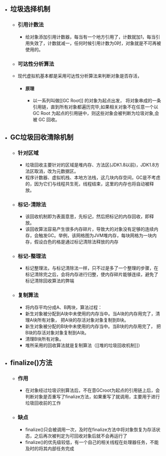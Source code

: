 - ## 垃圾选择机制
	- ### 引用计数法
		- 给对象添加引用计数器，每当有一个地方引用了，计数就加1，每当引用失效了，计数就减一，任何时候引用计数为0时，对象就是不可再被使用的。
	- ### 可达性分析算法
	- 现代虚拟机基本都是采用可达性分析算法来判断对象是否存活，
		- #### 原理
			- 以一系列叫做[[GC Root]]  的对象为起点出发， 将对象串成的一条引用链，直到所有对象都遍历完毕,如果相关对象不在任意一个以 GC Root 为起点的引用链中，则这些对象会被判断为垃圾对象,会被 GC 回收。
- ## GC垃圾回收清除机制
	- ### 针对区域
		- 垃圾回收主要针对的区域是堆内存、方法区(JDK1.8以前)，JDK1.8方法区取消，改为元数据区。
		- 程序计数器、虚拟机栈、本地方法栈，这几块内存空间，GC是不考虑的，因为它们与线程共生死，线程结束，这里的内存也将自动被释放。
	- ### 标记-清除法
		- 该回收机制即为表面意思，先标记，然后把标记的内存回收，即释放。
		- 该回收算法容易产生很多内存碎片，导致大的对象没有足够的连续内存，会触发GC。举例，该网格图为JVM堆内存，每块网格为一块内存，假设白色的格是通过标记清除法释放的内存
	- ### 标记-整理法
		- 标记整理法，与标记清除法一样，只不过是多了一个整理的步骤，在标记清除完之后，会将内存进行归整，使内存碎片能够连续，避免了标记清除回收算法的弊端
	- ### 复制算法
		- 将内存平均分成A、B两块，算法过程：
		- 新生对象被分配到A块中未使用的内存当中。当A块的内存用完了，清理A块所有对象， 把A块的存活对象对象复制到B块。
		- 新生对象被分配的B块中未使用的内存当中。当B块的内存用完了， 把B块的存活对象对象复制到A块。
		- 清理B块所有对象。
		- 堆所采用的回收算法就是复制算法（[[堆的垃圾回收机制]]）
- ## finalize()方法
	- ### 作用
		- 在对象经过垃圾识别算法后，不在意GCroot为起点的引用链上后，会判断对象是否重写了finalize方法，如果重写了就调用，主要用于进行垃圾回收前的工作
	- ### 缺点
		- finalize()只会被调用一次，及时在finalize方法中将对象恢复为存活状态，之后再次被判定为可回收对象后就不会再运行了
		- finalize()的优先级较低，有一个自己的相关线程在处理器任务，不能及时的将其内部任务完成